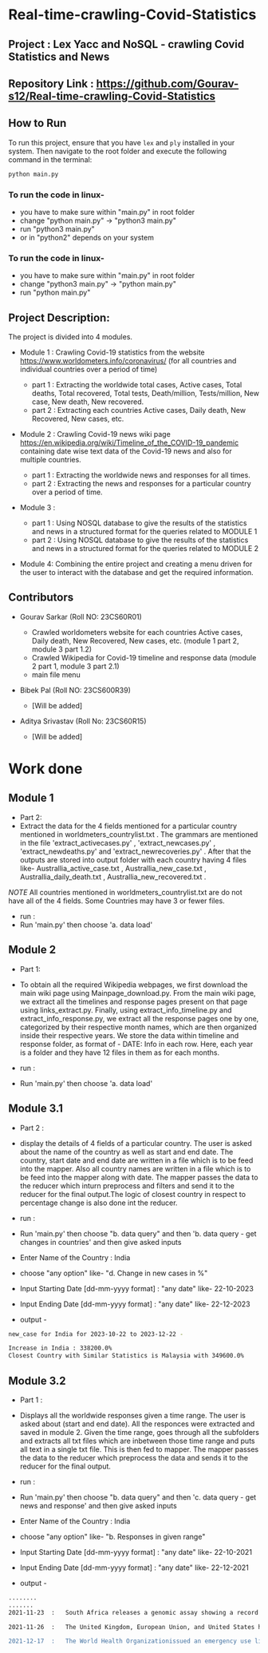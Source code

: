 # Real-time-crawling-Covid-Statistics

## Project : Lex Yacc and NoSQL - crawling Covid Statistics and News

## Repository Link : https://github.com/Gourav-s12/Real-time-crawling-Covid-Statistics

## How to Run

To run this project, ensure that you have `lex` and `ply` installed in your system. Then navigate to the root folder and execute the following command in the terminal:

```bash
python main.py
```

### To run the code in linux-
- you have to make sure within "main.py" in root folder
- change "python main.py" -> "python3 main.py" 
- run "python3 main.py"
- or in "python2" depends on your system

### To run the code in linux-
- you have to make sure within "main.py" in root folder
- change "python3 main.py" -> "python main.py" 
- run "python main.py"


## Project Description:

The project is divided into 4 modules. 
- Module 1 : Crawling Covid-19 statistics from the website https://www.worldometers.info/coronavirus/ (for all countries and individual countries over a period of time)
  - part 1  : Extracting the worldwide total cases, Active cases, Total deaths, Total recovered, Total tests, Death/million, Tests/million, New case, New death, New recovered.
  - part 2  : Extracting each countries Active cases, Daily death, New Recovered, New cases, etc.

- Module 2 : Crawling Covid-19 news wiki page https://en.wikipedia.org/wiki/Timeline_of_the_COVID-19_pandemic containing date wise text data of the Covid-19 news and also for multiple countries.
  - part 1  : Extracting the worldwide news and responses for all times.
  - part 2  : Extracting the news and responses for a particular country over a period of time.

- Module 3 : 
    - part 1  : Using NOSQL database to give the results of the statistics and news in a structured format for the queries related to MODULE 1 
    - part 2  : Using NOSQL database to give the results of the statistics and news in a structured format for the queries related to MODULE 2

- Module 4: Combining the entire project and creating a menu driven for the user to interact with the database and get the required information.

## Contributors

- Gourav Sarkar (Roll NO: 23CS60R01)
  - Crawled worldometers website for each countries Active cases, Daily death, New Recovered, New cases, etc. (module 1 part 2, module 3 part 1.2)
  - Crawled Wikipedia for Covid-19 timeline and response data (module 2 part 1, module 3 part 2.1)
  - main file menu

- Bibek Pal (Roll NO: 23CS600R39)
  - [Will be added]

- Aditya Srivastav (Roll No: 23CS60R15)
  - [Will be added]

# Work done

## Module 1 

- Part 2: 
- Extract the data for the 4 fields mentioned for a particular country mentioned in worldmeters_countrylist.txt . The grammars are mentioned in the file 'extract_activecases.py' , 'extract_newcases.py' , 'extract_newdeaths.py' and 'extract_newrecoveries.py' . After that the outputs are stored into output folder with each country having 4 files like-
Australlia_active_case.txt , Australlia_new_case.txt , Australlia_daily_death.txt , Australlia_new_recovered.txt .

*NOTE* All countries mentioned in worldmeters_countrylist.txt are do not have all of the 4 fields. Some Countries may have 3 or fewer files.

- run :
- Run 'main.py' then choose 'a. data load'


## Module 2 

- Part 1: 
- To obtain all the required Wikipedia webpages, we first download the main wiki page using Mainpage_download.py. From the main wiki page, we extract all the timelines and response pages present on that page using links_extract.py. Finally, using extract_info_timeline.py and extract_info_response.py, we extract all the response pages one by one, categorized by their respective month names, which are then organized inside their respective years. We store the data within timeline and response folder, as format of - DATE: Info in each row. Here, each year is a folder and they have 12 files in them as for each months.

- run :
- Run 'main.py' then choose 'a. data load'


## Module 3.1 

- Part 2 : 
- display the details of 4 fields of a particular country. The user is asked about the name of the country as well as start and end date. The country, start date and end date are written in a file which is to be feed into the mapper. Also all country names are written in a file which is to be feed into the mapper along with date. The mapper passes the data to the reducer which inturn preprocess and filters and send it to the reducer for the final output.The logic of closest country in respect to percentage change is also done int the reducer. 

- run :
- Run 'main.py' then choose "b. data query" and then 'b. data query - get changes in countries' and then give asked inputs
- Enter Name of the Country : India
- choose "any option" like- "d. Change in new cases in %"
- Input Starting Date [dd-mm-yyyy format] : "any date" like- 22-10-2023
- Input Ending Date [dd-mm-yyyy format] : "any date" like- 22-12-2023
- output -

```bash
new_case for India for 2023-10-22 to 2023-12-22 -

Increase in India : 338200.0%
Closest Country with Similar Statistics is Malaysia with 349600.0%
```


## Module 3.2

- Part 1 : 
- Displays all the worldwide responses given a time range. The user is asked about (start and end date). All the responces were extracted and saved in module 2. Given the time range, goes through all the subfolders and extracts all txt files which are inbetween those time range and puts all text in a single txt file. This is then fed to mapper. The mapper passes the data to the reducer which preprocess the data and sends it to the reducer for the final output.

- run :
- Run 'main.py' then choose "b. data query" and then 'c. data query - get news and response' and then give asked inputs
- Enter Name of the Country : India
- choose "any option" like- "b. Responses in given range"
- Input Starting Date [dd-mm-yyyy format] : "any date" like- 22-10-2021
- Input Ending Date [dd-mm-yyyy format] : "any date" like- 22-12-2021
- output -

```bash
........
.......
2021-11-23  :   South Africa releases a genomic assay showing a record number of mutations -32- on the protein spike of variant B.1.1.52, stoking world-wide alarm given the massive rise in the number of cases in the region and its being on track to overtake the Delta Variant. First discovered from a sample taken in Botswana November 11,the report triggers an emergency WHO meeting on November 26.

2021-11-26  :   The United Kingdom, European Union, and United States have imposed travel restrictions on eight southern African countries including South Africa, Botswana, Zimbabwe, Namibia, Lesotho, Eswatini, Mozambique, and Malawi in order to contain the spread of the B.1.1.52 \(Omicron\) Variant.South African Minister of HealthJoe Phaahlahas objected to the travel restrictions on South Africa, defending South Africa's handling of the pandemic and describing travel bans as against the norms and standardsof the World Health Organization.

2021-12-17  :   The World Health Organizationissued an emergency use listing (EUL) for NVX-CoV2373, expanding the basket of WHO-validated vaccines against the SARS-CoV-2 virus.

```
